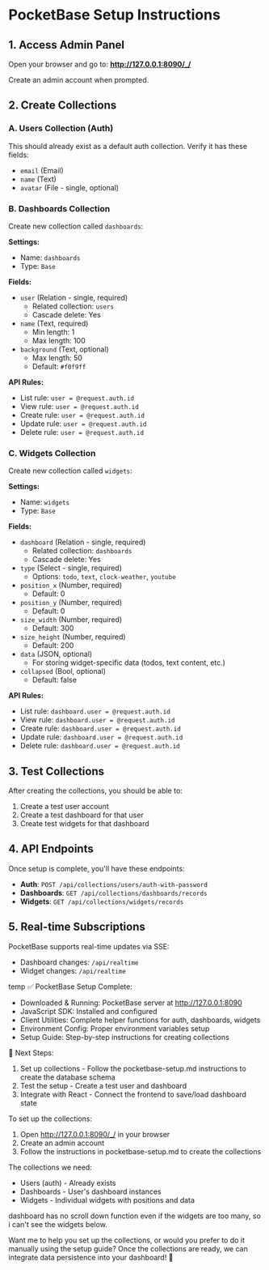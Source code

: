 # PocketBase Setup Instructions

## 1. Access Admin Panel

Open your browser and go to: **http://127.0.0.1:8090/_/**

Create an admin account when prompted.

## 2. Create Collections

### A. Users Collection (Auth)
This should already exist as a default auth collection. Verify it has these fields:
- `email` (Email)
- `name` (Text)
- `avatar` (File - single, optional)

### B. Dashboards Collection
Create new collection called `dashboards`:

**Settings:**
- Name: `dashboards`
- Type: `Base`

**Fields:**
- `user` (Relation - single, required)
  - Related collection: `users`
  - Cascade delete: Yes
- `name` (Text, required)
  - Min length: 1
  - Max length: 100
- `background` (Text, optional)
  - Max length: 50
  - Default: `#f0f9ff`

**API Rules:**
- List rule: `user = @request.auth.id`
- View rule: `user = @request.auth.id`
- Create rule: `user = @request.auth.id`
- Update rule: `user = @request.auth.id`
- Delete rule: `user = @request.auth.id`

### C. Widgets Collection
Create new collection called `widgets`:

**Settings:**
- Name: `widgets`
- Type: `Base`

**Fields:**
- `dashboard` (Relation - single, required)
  - Related collection: `dashboards`
  - Cascade delete: Yes
- `type` (Select - single, required)
  - Options: `todo`, `text`, `clock-weather`, `youtube`
- `position_x` (Number, required)
  - Default: 0
- `position_y` (Number, required)
  - Default: 0
- `size_width` (Number, required)
  - Default: 300
- `size_height` (Number, required)
  - Default: 200
- `data` (JSON, optional)
  - For storing widget-specific data (todos, text content, etc.)
- `collapsed` (Bool, optional)
  - Default: false

**API Rules:**
- List rule: `dashboard.user = @request.auth.id`
- View rule: `dashboard.user = @request.auth.id`
- Create rule: `dashboard.user = @request.auth.id`
- Update rule: `dashboard.user = @request.auth.id`
- Delete rule: `dashboard.user = @request.auth.id`

## 3. Test Collections

After creating the collections, you should be able to:

1. Create a test user account
2. Create a test dashboard for that user
3. Create test widgets for that dashboard

## 4. API Endpoints

Once setup is complete, you'll have these endpoints:

- **Auth**: `POST /api/collections/users/auth-with-password`
- **Dashboards**: `GET /api/collections/dashboards/records`
- **Widgets**: `GET /api/collections/widgets/records`

## 5. Real-time Subscriptions

PocketBase supports real-time updates via SSE:
- Dashboard changes: `/api/realtime`
- Widget changes: `/api/realtime`




temp
✅ PocketBase Setup Complete:
  - Downloaded & Running: PocketBase server at http://127.0.0.1:8090
  - JavaScript SDK: Installed and configured
  - Client Utilities: Complete helper functions for auth, dashboards, widgets
  - Environment Config: Proper environment variables setup
  - Setup Guide: Step-by-step instructions for creating collections

  🔧 Next Steps:

  1. Set up collections - Follow the pocketbase-setup.md instructions to create the database schema
  2. Test the setup - Create a test user and dashboard
  3. Integrate with React - Connect the frontend to save/load dashboard state

  To set up the collections:
  1. Open http://127.0.0.1:8090/_/ in your browser
  2. Create an admin account
  3. Follow the instructions in pocketbase-setup.md to create the collections

  The collections we need:
  - Users (auth) - Already exists
  - Dashboards - User's dashboard instances
  - Widgets - Individual widgets with positions and data

  dashboard has no scroll down function even if the widgets are too many, so i can't see the widgets below.

  Want me to help you set up the collections, or would you prefer to do it manually using the setup guide? Once the collections are ready, we can integrate data persistence into your
  dashboard! 🚀